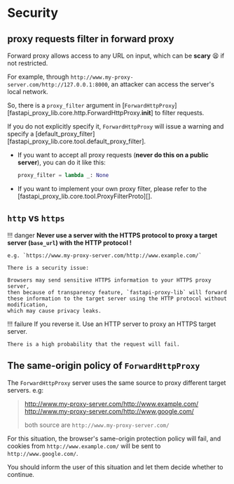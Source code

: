 # Security

## proxy requests filter in forward proxy

Forward proxy allows access to any URL on input, which can be **scary** 😫 if not restricted.

For example, through `http://www.my-proxy-server.com/http://127.0.0.1:8000`,
an attacker can access the server's local network.

So, there is a `proxy_filter` argument in [`ForwardHttpProxy`][fastapi_proxy_lib.core.http.ForwardHttpProxy.__init__] to filter requests.

If you do not explicitly specify it, `ForwardHttpProxy` will issue a warning and specify a [default_proxy_filter][fastapi_proxy_lib.core.tool.default_proxy_filter].

- If you want to accept all proxy requests (**never do this on a public server**), you can do it like this:

    ```python
    proxy_filter = lambda _: None
    ```

- If you want to implement your own proxy filter, please refer to the [fastapi_proxy_lib.core.tool.ProxyFilterProto][].

## `http` vs `https`

!!! danger
    **Never use a server with the HTTPS protocol to proxy a target server (`base_url`) with the HTTP protocol !**

    e.g. `https://www.my-proxy-server.com/http://www.example.com/`

    There is a security issue:

    Browsers may send sensitive HTTPS information to your HTTPS proxy server,
    then because of transparency feature, `fastapi-proxy-lib` will forward
    these information to the target server using the HTTP protocol without modification,
    which may cause privacy leaks.

!!! failure
    If you reverse it. Use an HTTP server to proxy an HTTPS target server.

    There is a high probability that the request will fail.

## The same-origin policy of `ForwardHttpProxy`

The `ForwardHttpProxy` server uses the same source to proxy different target servers. e.g:

> http://www.my-proxy-server.com/http://www.example.com/<br>
> http://www.my-proxy-server.com/http://www.google.com/
>
> both source are `http://www.my-proxy-server.com/`

For this situation, the browser's same-origin protection policy will fail,
and cookies from `http://www.example.com/` will be sent to` http://www.google.com/`.

You should inform the user of this situation and let them decide whether to continue.
